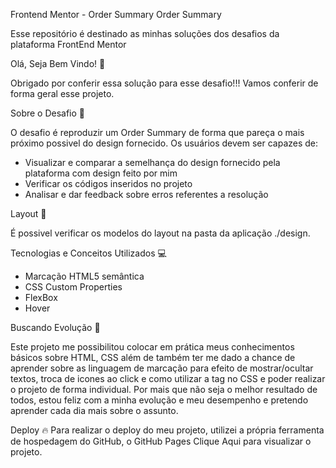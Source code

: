 Frontend Mentor - Order Summary
Order Summary

Esse repositório é destinado as minhas soluções dos desafios da plataforma FrontEnd Mentor

Olá, Seja Bem Vindo! 👋

Obrigado por conferir essa solução para esse desafio!!!
Vamos conferir de forma geral esse projeto.

Sobre o Desafio 🎯

O desafio é reproduzir um Order Summary de forma que pareça o mais próximo possivel do design fornecido.
Os usuários devem ser capazes de:
- Visualizar e comparar a semelhança do design fornecido pela plataforma com design feito por mim
- Verificar os códigos inseridos no projeto
- Analisar e dar feedback sobre erros referentes a resolução

Layout 🎨

É possivel verificar os modelos do layout na pasta da aplicação ./design.

Tecnologias e Conceitos Utilizados 💻
- Marcação HTML5 semântica
- CSS Custom Properties
- FlexBox
- Hover

Buscando Evolução 🚀

Este projeto me possibilitou colocar em prática meus conhecimentos básicos sobre HTML, CSS além de também ter me dado a chance de aprender sobre as linguagem de marcação para efeito de mostrar/ocultar textos, troca de icones ao click e como utilizar a tag no CSS e poder realizar o projeto de forma individual. Por mais que não seja o melhor resultado de todos, estou feliz com a minha evolução e meu desempenho e pretendo aprender cada dia mais sobre o assunto.

Deploy 🔥
Para realizar o deploy do meu projeto, utilizei a própria ferramenta de hospedagem do GitHub, o GitHub Pages Clique Aqui para visualizar o projeto.
